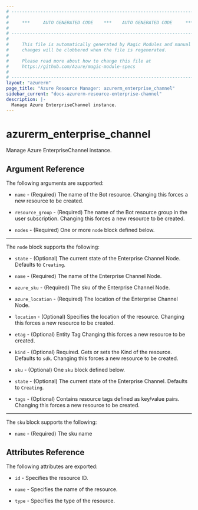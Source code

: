 ```yaml
---
# ----------------------------------------------------------------------------
#
#     ***     AUTO GENERATED CODE    ***    AUTO GENERATED CODE     ***
#
# ----------------------------------------------------------------------------
#
#     This file is automatically generated by Magic Modules and manual
#     changes will be clobbered when the file is regenerated.
#
#     Please read more about how to change this file at
#     https://github.com/Azure/magic-module-specs
#
# ----------------------------------------------------------------------------
layout: "azurerm"
page_title: "Azure Resource Manager: azurerm_enterprise_channel"
sidebar_current: "docs-azurerm-resource-enterprise-channel"
description: |-
  Manage Azure EnterpriseChannel instance.
---
```


# azurerm_enterprise_channel

Manage Azure EnterpriseChannel instance.


## Argument Reference

The following arguments are supported:

* `name` - (Required) The name of the Bot resource. Changing this forces a new resource to be created.

* `resource_group` - (Required) The name of the Bot resource group in the user subscription. Changing this forces a new resource to be created.

* `nodes` - (Required) One or more `node` block defined below.

---

The `node` block supports the following:

* `state` - (Optional) The current state of the Enterprise Channel Node. Defaults to `Creating`.

* `name` - (Required) The name of the Enterprise Channel Node.

* `azure_sku` - (Required) The sku of the Enterprise Channel Node.

* `azure_location` - (Required) The location of the Enterprise Channel Node.

* `location` - (Optional) Specifies the location of the resource. Changing this forces a new resource to be created.

* `etag` - (Optional) Entity Tag Changing this forces a new resource to be created.

* `kind` - (Optional) Required. Gets or sets the Kind of the resource. Defaults to `sdk`. Changing this forces a new resource to be created.

* `sku` - (Optional) One `sku` block defined below.

* `state` - (Optional) The current state of the Enterprise Channel. Defaults to `Creating`.

* `tags` - (Optional) Contains resource tags defined as key/value pairs. Changing this forces a new resource to be created.

---

The `sku` block supports the following:

* `name` - (Required) The sku name

## Attributes Reference

The following attributes are exported:

* `id` - Specifies the resource ID.

* `name` - Specifies the name of the resource.

* `type` - Specifies the type of the resource.
